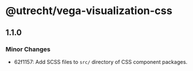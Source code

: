 # @utrecht/vega-visualization-css

## 1.1.0

### Minor Changes

- 62f1157: Add SCSS files to `src/` directory of CSS component packages.
